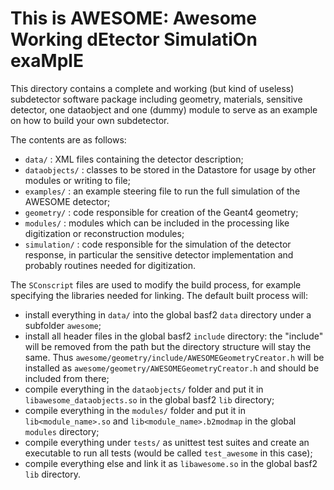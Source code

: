 This is AWESOME: Awesome Working dEtector SimulatiOn exaMplE
============================================================

This directory contains a complete and working (but kind of useless) subdetector software package including geometry,
materials, sensitive detector, one dataobject and one (dummy) module to serve as an example on how to build your own
subdetector.

The contents are as follows:

* `data/`         : XML files containing the detector description;
* `dataobjects/`  : classes to be stored in the Datastore for usage by other modules or writing to file;
* `examples/`     : an example steering file to run the full simulation of the AWESOME detector;
* `geometry/`     : code responsible for creation of the Geant4 geometry;
* `modules/`      : modules which can be included in the processing like digitization or reconstruction modules;
* `simulation/`   : code responsible for the simulation of the detector response, in particular the sensitive detector
  implementation and probably routines needed for digitization.

The `SConscript` files are used to modify the build process, for example specifying the libraries needed for linking. 
The default built process will:

* install everything in `data/` into the global basf2 `data` directory under a subfolder `awesome`;
* install all header files in the global basf2 `include` directory: the "include" will be removed from the path but the
  directory structure will stay the same. Thus `awesome/geometry/include/AWESOMEGeometryCreator.h` will be installed as
  `awesome/geometry/AWESOMEGeometryCreator.h` and should be included from there;
* compile everything in the `dataobjects/` folder and put it in `libawesome_dataobjects.so` in the global basf2 `lib`
  directory;
* compile everything in the `modules/` folder and put it in `lib<module_name>.so` and `lib<module_name>.b2modmap` in 
  the global `modules` directory;
* compile everything under `tests/` as unittest test suites and create an executable to run all tests (would be called
  `test_awesome` in this case);
* compile everything else and link it as `libawesome.so` in the global basf2 `lib` directory.
